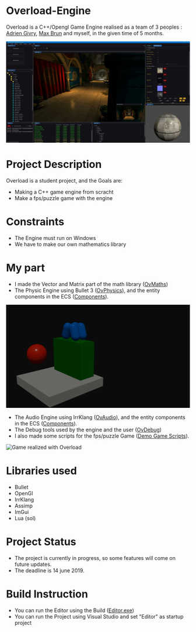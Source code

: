 # Overload-Engine

Overload is a C++/Opengl Game Engine realised as a team of 3 peoples : [Adrien Givry](https://github.com/adriengivry), [Max Brun](https://github.com/maxbrundev) and myself, in the given time of 5 months.

![](https://github.com/BenjaminViranin/Overload-Engine/blob/master/Screenshots/home.jfif)

# Project Description

Overload is a student project, and the Goals are: 
- Making a C++ game engine from scracht
- Make a fps/puzzle game with the engine

# Constraints

- The Engine must run on Windows 
- We have to make our own mathematics library

# My part

- I made the Vector and Matrix part of the math library ([OvMaths](https://github.com/BenjaminViranin/Overload-Engine/tree/master/Sources/Overload/OvMaths))
- The Physic Engine using Bullet 3 ([OvPhysics](https://github.com/BenjaminViranin/Overload-Engine/tree/master/Sources/Overload/OvPhysics)), and the entity components in the ECS ([Components](https://github.com/BenjaminViranin/Overload-Engine/tree/master/Sources/Overload/OvCore/include/OvCore/ECS/Components)). 

![Simple physic add impulse](https://github.com/BenjaminViranin/Overload-Engine/blob/master/Screenshots/Physics.gif)

- The Audio Engine using IrrKlang ([OvAudio](https://github.com/BenjaminViranin/Overload-Engine/tree/master/Sources/Overload/OvAudio)), and the entity components in the ECS ([Components](https://github.com/BenjaminViranin/Overload-Engine/tree/master/Sources/Overload/OvCore/include/OvCore/ECS/Components)). 
- The Debug tools used by the engine and the user ([OvDebug](https://github.com/BenjaminViranin/Overload-Engine/tree/master/Sources/Overload/OvDebug))
- I also made some scripts for the fps/puzzle Game ([Demo Game Scripts](https://github.com/BenjaminViranin/Overload-Engine/tree/master/Demo/Scripts)).

![Game realized with Overload](https://github.com/BenjaminViranin/Overload-Engine/blob/master/Screenshots/Gameplay-light.gif)

# Libraries used

- Bullet
- OpenGl
- IrrKlang
- Assimp
- ImGui
- Lua (sol)

# Project Status

- The project is currently in progress, so some features will come on future updates.
- The deadline is 14 june 2019.

# Build Instruction

- You can run the Editor using the Build ([Editor.exe](https://github.com/BenjaminViranin/Overload-Engine/tree/master/Build))
- You can run the Project using Visual Studio and set "Editor" as startup project
